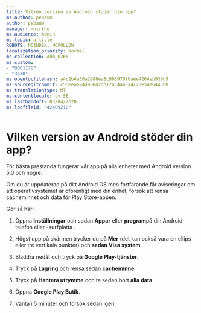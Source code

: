 ```yaml
---
title: Vilken version av Android stöder din app?
ms.author: pebaum
author: pebaum
manager: mnirkhe
ms.audience: Admin
ms.topic: article
ROBOTS: NOINDEX, NOFOLLOW
localization_priority: Normal
ms.collection: Adm_O365
ms.custom:
- "9001178"
- "3430"
ms.openlocfilehash: a4c2b4a58a2688ea8c968970f0aee4264eb939d9
ms.sourcegitcommit: c55eea624d960d2dd17ac4aa5a4c23e34e6443b8
ms.translationtype: MT
ms.contentlocale: sv-SE
ms.lasthandoff: 03/04/2020
ms.locfileid: "42409218"
---
```

# <a name="what-version-of-android-does-your-app-support"></a>Vilken version av Android stöder din app?

För bästa prestanda fungerar vår app på alla enheter med Android version 5.0 och högre.

Om du är uppdaterad på ditt Android OS men fortfarande får aviseringar om att operativsystemet är oförenligt med din enhet, försök att rensa cacheminnet och data för Play Store-appen.

Gör så här: 

1. Öppna **Inställningar** och sedan **Appar** eller **program**på din Android-telefon eller -surfplatta .

2. Högst upp på skärmen trycker du på **Mer** (det kan också vara en ellips eller tre vertikala punkter) och **sedan Visa system**. 

3. Bläddra nedåt och tryck på **Google Play-tjänster**. 

4. Tryck på **Lagring** och rensa sedan **cacheminne**. 

5. Tryck på **Hantera utrymme** och ta sedan bort **alla data**. 

6. Öppna **Google Play Butik**. 

7. Vänta i 5 minuter och försök sedan igen. 